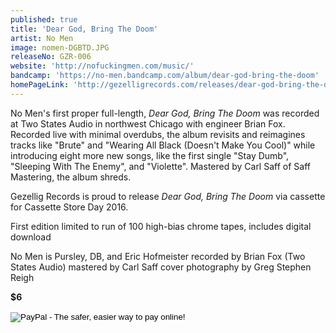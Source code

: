 ```yaml
---
published: true
title: 'Dear God, Bring The Doom'
artist: No Men
image: nomen-DGBTD.JPG
releaseNo: GZR-006
website: 'http://nofuckingmen.com/music/'
bandcamp: 'https://no-men.bandcamp.com/album/dear-god-bring-the-doom'
homePageLink: 'http://gezelligrecords.com/releases/dear-god-bring-the-doom'
---
```

No Men's first proper full-length, _Dear God, Bring The Doom_ was recorded at Two States Audio in northwest Chicago with engineer Brian Fox. Recorded live with minimal overdubs, the album revisits and reimagines tracks like "Brute" and "Wearing All Black (Doesn't Make You Cool)" while introducing eight more new songs, like the first single "Stay Dumb", "Sleeping With The Enemy", and "Violette". Mastered by Carl Saff of Saff Mastering, the album shreds.

Gezellig Records is proud to release _Dear God, Bring The Doom_ via cassette for Cassette Store Day 2016. 

First edition limited to run of 100 high-bias chrome tapes, includes digital download

No Men is Pursley, DB, and Eric Hofmeister
recorded by Brian Fox (Two States Audio)
mastered by Carl Saff
cover photography by Greg Stephen Reigh 

**$6**

<form action="https://www.paypal.com/cgi-bin/webscr" method="post" target="_top">
<input type="hidden" name="cmd" value="_s-xclick">
<input type="hidden" name="hosted_button_id" value="AB4DJAK558WZ2">
<input type="image" src="https://www.paypalobjects.com/en_US/i/btn/btn_buynow_LG.gif" border="0" name="submit" alt="PayPal - The safer, easier way to pay online!">
<img alt="" border="0" src="https://www.paypalobjects.com/en_US/i/scr/pixel.gif" width="1" height="1">
</form>

